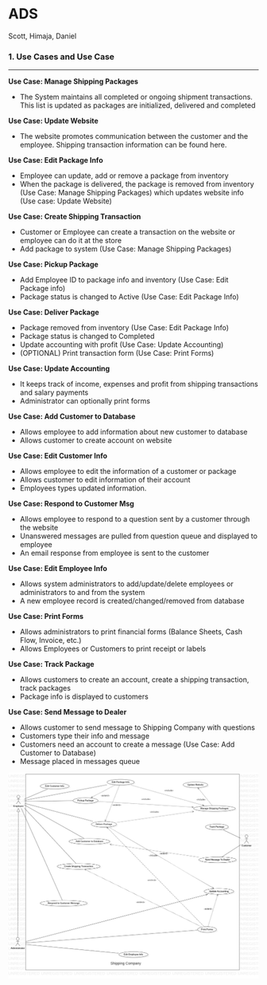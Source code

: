 # ADS
Scott, Himaja, Daniel
###  1. Use Cases and Use Case 
---

**Use Case: Manage Shipping Packages**
* The System maintains all completed or ongoing shipment transactions. This list is updated as packages are initialized, delivered and completed

**Use Case: Update Website**
* The website promotes communication between the customer and the employee. Shipping transaction information can be found here.

**Use Case: Edit Package Info**
* Employee can update, add or remove a package from inventory
* When the package is delivered, the package is removed from inventory (Use Case: Manage Shipping Packages) which updates website info (Use case: Update Website)

**Use Case: Create Shipping Transaction**
* Customer or Employee can create a transaction on the website or employee can do it at the store 
* Add package to system (Use Case: Manage Shipping Packages) 

**Use Case: Pickup Package**
* Add Employee ID to package info and inventory (Use Case: Edit Package info)
* Package status is changed to Active (Use Case: Edit Package Info)

**Use Case: Deliver Package**
* Package removed from inventory (Use Case: Edit Package Info)
* Package status is changed to Completed
* Update accounting with profit (Use Case: Update Accounting)
* (OPTIONAL) Print transaction form (Use Case: Print Forms) 

**Use Case: Update Accounting**
* It keeps track of income, expenses and profit from shipping transactions and salary payments
* Administrator can optionally print forms

**Use Case: Add Customer to Database**
* Allows employee to add information about new customer to database
* Allows customer to create account on website

**Use Case: Edit Customer Info**
* Allows employee to edit the information of a customer or package
* Allows customer to edit information of their account
* Employees types updated information.

**Use Case: Respond to Customer Msg**
* Allows employee to respond to a question sent by a customer through the website
* Unanswered messages are pulled from question queue and displayed to employee
* An email response from employee is sent to the customer

**Use Case: Edit Employee Info**
* Allows system administrators to add/update/delete employees or administrators to and from the system
* A new employee record is created/changed/removed from database

**Use Case: Print Forms**
* Allows administrators to print financial forms (Balance Sheets, Cash Flow, Invoice, etc.)
* Allows Employees or Customers to print receipt or labels


**Use Case: Track Package**
* Allows customers to create an account, create a shipping transaction, track packages
* Package info is displayed to customers

**Use Case: Send Message to Dealer**
* Allows customer to send message to Shipping Company with questions
* Customers type their info and message
* Customers need an account to create a message (Use Case: Add Customer to Database)
* Message placed in messages queue

![UseCaseDiagram](images/UseCaseDiagram1.png)
